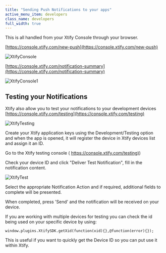 ```yaml
---
title: "Sending Push Notifications to your apps"
active_menu_item: developers
class_name: developers
full_width: true
---
```



This is all handled from your Xtify Console through your browser.

[https://console.xtify.com/new-push](https://console.xtify.com/new-push)

![XtifyConsole](/img/docs/xtifyconsole.zoom59.png)

[https://console.xtify.com/notification-summary](https://console.xtify.com/notification-summary)

![XtifyConsole1](/img/docs/xtifyconsole1.zoom59.png)

## Testing your Notifications

Xtify also allow you to test your notifications to your development devices [https://console.xtify.com/testing](https://console.xtify.com/testing)

![XtifyTesting](/img/docs/xtifytesting.zoom62.png)

Create your Xtify application keys using the Development/Testing option and when the app is opened, it will register the device in Xtify devices list and assign it an ID.

Go to the Xtify testing console ( [https://console.xtify.com/testing)](https://console.xtify.com/testing))

Check your device ID and click "Deliver Test Notification", fill in the notification content.

![XtifyTest](/img/docs/xtifytest.zoom64.png)

Select the appropriate Notification Action and if required, additional fields to complete will be presented.

When completed, press 'Send' and the notification will be received on your device.

If you are working with multiple devices for testing you can check the id being used on your specific device by using:

    window.plugins.XtifySDK.getXid(function(xid){},@function(error){});
   

This is useful if you want to quickly get the Device ID so you can put use it within Xtify.


